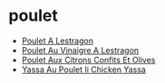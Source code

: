 # poulet

 * [Poulet A Lestragon](index/p/poulet-a-lestragon-51199010.json)
 * [Poulet Au Vinaigre A Lestragon](index/p/poulet-au-vinaigre-a-lestragon-11974.json)
 * [Poulet Aux Citrons Confits Et Olives](index/p/poulet-aux-citrons-confits-et-olives-15176.json)
 * [Yassa Au Poulet Ii Chicken Yassa](index/y/yassa-au-poulet-ii-chicken-yassa-100674.json)

